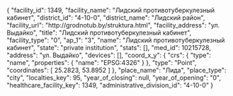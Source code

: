 {
    "facility_id": 1349,
    "facility_name": "Лидский противотуберкулезный кабинет",
    "district_id": "4-10-0",
    "district_name": "Лидский район",
    "facility_url": "http:\/\/grodnotub.by\/struktura.html",
    "facility_address": "ул. Выдайко",
    "title": "Лидский противотуберкулезный кабинет",
    "facility_type": "0",
    "ap_1": "3",
    "name": "Лидский противотуберкулезный кабинет",
    "state": "private institution",
    "stats": [],
    "med_id": 10215728,
    "address": "ул. Выдайко",
    "devices": [],
    "coord_x_y": {
        "crs": {
            "type": "name",
            "properties": {
                "name": "EPSG:4326"
            }
        },
        "type": "Point",
        "coordinates": [
            25.2823,
            53.8952
        ]
    },
    "place_name": "Лида",
    "place_type": "city",
    "localties_key": 95,
    "year_of_closing": null,
    "year_of_opening": "0",
    "healthcare_facility_key": 1349,
    "administrative_division_id": "4-10-0"
}